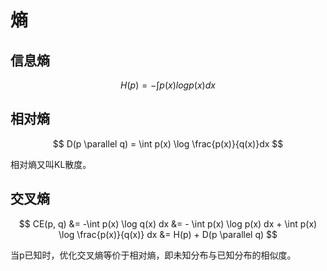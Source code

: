# 熵

## 信息熵
$$
H(p) = -\int p(x) log p(x) dx
$$

## 相对熵

$$
D(p \parallel q) = \int p(x) \log \frac{p(x)}{q(x)}dx
$$

相对熵又叫KL散度。

## 交叉熵

$$
CE(p, q) &= -\int p(x) \log q(x) dx &= - \int p(x) \log p(x) dx + \int p(x) \log \frac{p(x)}{q(x)} dx
&= H(p) + D(p \parallel q) 
$$

当p已知时，优化交叉熵等价于相对熵，即未知分布与已知分布的相似度。
